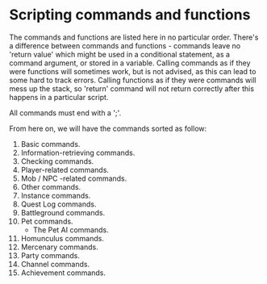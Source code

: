 # Scripting commands and functions

The commands and functions are listed here in no particular order. There's a
difference between commands and functions - commands leave no 'return value'
which might be used in a conditional statement, as a command argument, or stored
in a variable. Calling commands as if they were functions will sometimes work,
but is not advised, as this can lead to some hard to track errors. Calling
functions as if they were commands will mess up the stack, so 'return' command
will not return correctly after this happens in a particular script.

All commands must end with a ';'.


From here on, we will have the commands sorted as follow:

1.  Basic commands.
2.  Information-retrieving commands.
3.  Checking commands.
4.  Player-related commands.
5.  Mob / NPC -related commands.
6.  Other commands.
7.  Instance commands.
8.  Quest Log commands.
9.  Battleground commands.
10. Pet commands.
    * The Pet AI commands.
11. Homunculus commands.
12. Mercenary commands.
13. Party commands.
14. Channel commands.
15. Achievement commands.
